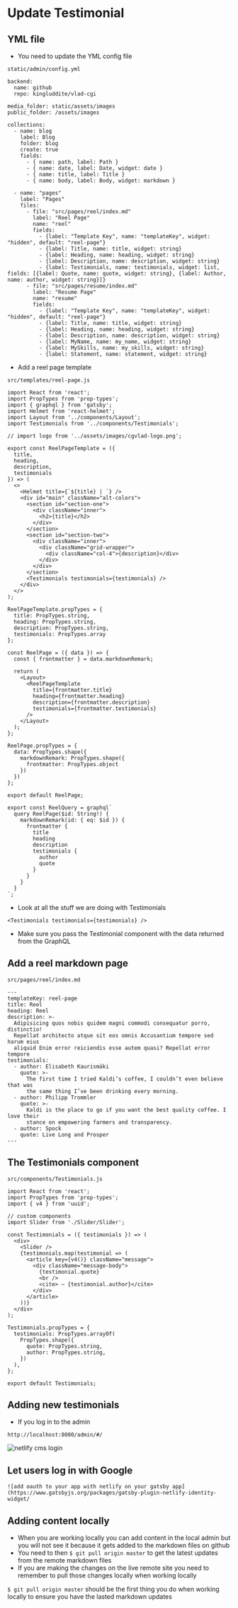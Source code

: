 # Update Testimonial

## YML file
* You need to update the YML config file

`static/admin/config.yml`

```
backend:
  name: github
  repo: kingluddite/vlad-cgi

media_folder: static/assets/images
public_folder: /assets/images

collections:
  - name: blog
    label: Blog
    folder: blog
    create: true
    fields:
      - { name: path, label: Path }
      - { name: date, label: Date, widget: date }
      - { name: title, label: Title }
      - { name: body, label: Body, widget: markdown }

  - name: "pages"
    label: "Pages"
    files:
      - file: "src/pages/reel/index.md"
        label: "Reel Page"
        name: "reel"
        fields:
          - {label: "Template Key", name: "templateKey", widget: "hidden", default: "reel-page"}
          - {label: Title, name: title, widget: string}
          - {label: Heading, name: heading, widget: string}
          - {label: Description, name: description, widget: string}
          - {label: Testimonials, name: testimonials, widget: list, fields: [{label: Quote, name: quote, widget: string}, {label: Author, name: author, widget: string}]} 
      - file: "src/pages/resume/index.md"
        label: "Resume Page"
        name: "resume"
        fields:
          - {label: "Template Key", name: "templateKey", widget: "hidden", default: "reel-page"}
          - {label: Title, name: title, widget: string}
          - {label: Heading, name: heading, widget: string}
          - {label: Description, name: description, widget: string}
          - {label: MyName, name: my_name, widget: string}
          - {label: MySkills, name: my_skills, widget: string}
          - {label: Statement, name: statement, widget: string}
```

* Add a reel page template

`src/templates/reel-page.js`

```
import React from 'react';
import PropTypes from 'prop-types';
import { graphql } from 'gatsby';
import Helmet from 'react-helmet';
import Layout from '../components/Layout';
import Testimonials from '../components/Testimonials';

// import logo from '../assets/images/cgvlad-logo.png';

export const ReelPageTemplate = ({
  title,
  heading,
  description,
  testimonials
}) => (
  <>
    <Helmet title={`${title} | `} />
    <div id="main" className="alt-colors">
      <section id="section-one">
        <div className="inner">
          <h2>{title}</h2>
        </div>
      </section>
      <section id="section-two">
        <div className="inner">
          <div className="grid-wrapper">
            <div className="col-4">{description}</div>
          </div>
        </div>
      </section>
      <Testimonials testimonials={testimonials} />
    </div>
  </>
);

ReelPageTemplate.propTypes = {
  title: PropTypes.string,
  heading: PropTypes.string,
  description: PropTypes.string,
  testimonials: PropTypes.array
};

const ReelPage = ({ data }) => {
  const { frontmatter } = data.markdownRemark;

  return (
    <Layout>
      <ReelPageTemplate
        title={frontmatter.title}
        heading={frontmatter.heading}
        description={frontmatter.description}
        testimonials={frontmatter.testimonials}
      />
    </Layout>
  );
};

ReelPage.propTypes = {
  data: PropTypes.shape({
    markdownRemark: PropTypes.shape({
      frontmatter: PropTypes.object
    })
  })
};

export default ReelPage;

export const ReelQuery = graphql`
  query ReelPage($id: String!) {
    markdownRemark(id: { eq: $id }) {
      frontmatter {
        title
        heading
        description
        testimonials {
          author
          quote
        }
      }
    }
  }
`;
```

* Look at all the stuff we are doing with Testimonials

`<Testimonials testimonials={testimonials} />`

* Make sure you pass the Testimonial component with the data returned from the GraphQL

## Add a reel markdown page

`src/pages/reel/index.md`

```
---
templateKey: reel-page
title: Reel
heading: Reel
description: >-
  Adipisicing quos nobis quidem magni commodi consequatur porro, distinctio!
  Repellat architecto atque sit eos omnis Accusantium tempore sed harum eius
  aliquid Enim error reiciendis esse autem quasi? Repellat error tempore
testimonials:
  - author: Elisabeth Kaurismäki
    quote: >-
      The first time I tried Kaldi’s coffee, I couldn’t even believe that was
      the same thing I’ve been drinking every morning.
  - author: Philipp Trommler
    quote: >-
      Kaldi is the place to go if you want the best quality coffee. I love their
      stance on empowering farmers and transparency.
  - author: Spock
    quote: Live Long and Prosper
---
```

## The Testimonials component
`src/components/Testimonials.js`

```
import React from 'react';
import PropTypes from 'prop-types';
import { v4 } from 'uuid';

// custom components
import Slider from './Slider/Slider';

const Testimonials = ({ testimonials }) => (
  <div>
    <Slider />
    {testimonials.map(testimonial => (
      <article key={v4()} className="message">
        <div className="message-body">
          {testimonial.quote}
          <br />
          <cite> – {testimonial.author}</cite>
        </div>
      </article>
    ))}
  </div>
);

Testimonials.propTypes = {
  testimonials: PropTypes.arrayOf(
    PropTypes.shape({
      quote: PropTypes.string,
      author: PropTypes.string,
    })
  ),
};

export default Testimonials;
```

## Adding new testimonials
* If you log in to the admin

`http://localhost:8000/admin/#/`

![netlify cms login](https://i.imgur.com/qBgiRkp.png)

## Let users log in with Google
`![add oauth to your app with netlify on your gatsby app](https://www.gatsbyjs.org/packages/gatsby-plugin-netlify-identity-widget/`

## Adding content locally
* When you are working locally you can add content in the local admin but you will not see it because it gets added to the markdown files on github
* You need to then `$ git pull origin master` to get the latest updates from the remote markdown files
* If you are making the changes on the live remote site you need to remember to pull those changes locally when working locally

`$ git pull origin master` should be the first thing you do when working locally to ensure you have the lasted markdown updates





